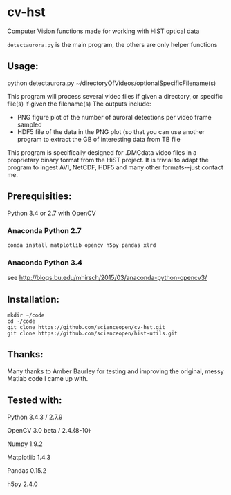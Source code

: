 cv-hst
======
Computer Vision functions made for working with HiST optical data

```detectaurora.py``` is the main program, the others are only helper functions

Usage:
------
python detectaurora.py ~/directoryOfVideos/optionalSpecificFilename(s)

This program will process several video files if given a directory, or specific file(s) if given the filename(s)
The outputs include:
* PNG figure plot of the number of auroral detections per video frame sampled
* HDF5 file of the data in the PNG plot (so that you can use another program to extract the GB of interesting data from TB file

This program is specifically designed for .DMCdata video files in a proprietary binary format from the HiST project. It is trivial to adapt the program to ingest AVI, NetCDF, HDF5 and many other formats--just contact me.

Prerequisities:
---------------
Python 3.4 or 2.7 with OpenCV

### Anaconda Python 2.7 
```
conda install matplotlib opencv h5py pandas xlrd
```

### Anaconda Python 3.4
see http://blogs.bu.edu/mhirsch/2015/03/anaconda-python-opencv3/

Installation:
-------------
```
mkdir ~/code
cd ~/code
git clone https://github.com/scienceopen/cv-hst.git
git clone https://github.com/scienceopen/hist-utils.git
```

Thanks:
-------
Many thanks to Amber Baurley for testing and improving the original, messy Matlab code I came up with.

Tested with:
------------
Python 3.4.3 / 2.7.9 

OpenCV 3.0 beta / 2.4.{8-10}

Numpy 1.9.2

Matplotlib 1.4.3

Pandas 0.15.2

h5py 2.4.0
